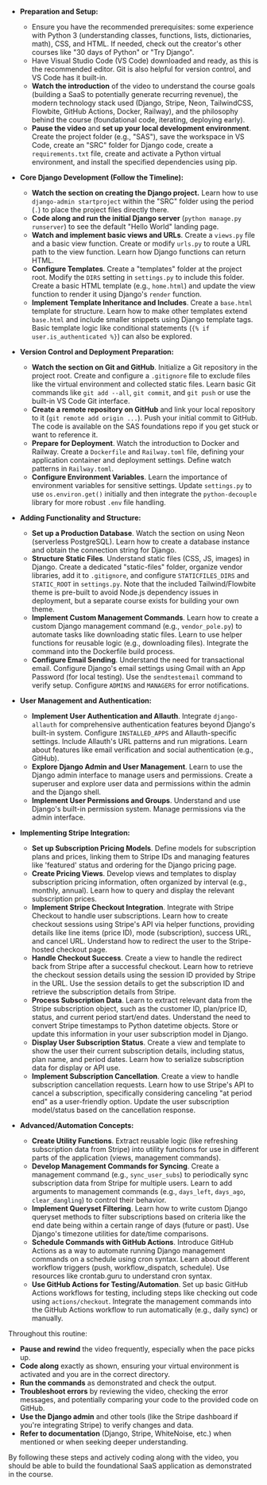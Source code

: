 - **Preparation and Setup:**
    
    - Ensure you have the recommended prerequisites: some experience with Python 3 (understanding classes, functions, lists, dictionaries, math), CSS, and HTML. If needed, check out the creator's other courses like "30 days of Python" or "Try Django".
    - Have Visual Studio Code (VS Code) downloaded and ready, as this is the recommended editor. Git is also helpful for version control, and VS Code has it built-in.
    - **Watch the introduction** of the video to understand the course goals (building a SaaS to potentially generate recurring revenue), the modern technology stack used (Django, Stripe, Neon, TailwindCSS, Flowbite, GitHub Actions, Docker, Railway), and the philosophy behind the course (foundational code, iterating, deploying early).
    - **Pause the video** and **set up your local development environment**. Create the project folder (e.g., "SAS"), save the workspace in VS Code, create an "SRC" folder for Django code, create a `requirements.txt` file, create and activate a Python virtual environment, and install the specified dependencies using pip.
- **Core Django Development (Follow the Timeline):**
    
    - **Watch the section on creating the Django project.** Learn how to use `django-admin startproject` within the "SRC" folder using the period (`.`) to place the project files directly there.
    - **Code along and run the initial Django server** (`python manage.py runserver`) to see the default "Hello World" landing page.
    - **Watch and implement basic views and URLs**. Create a `views.py` file and a basic view function. Create or modify `urls.py` to route a URL path to the view function. Learn how Django functions can return HTML.
    - **Configure Templates**. Create a "templates" folder at the project root. Modify the `DIRS` setting in `settings.py` to include this folder. Create a basic HTML template (e.g., `home.html`) and update the view function to render it using Django's `render` function.
    - **Implement Template Inheritance and Includes**. Create a `base.html` template for structure. Learn how to make other templates extend `base.html` and include smaller snippets using Django template tags. Basic template logic like conditional statements (`{% if user.is_authenticated %}`) can also be explored.
- **Version Control and Deployment Preparation:**
    
    - **Watch the section on Git and GitHub**. Initialize a Git repository in the project root. Create and configure a `.gitignore` file to exclude files like the virtual environment and collected static files. Learn basic Git commands like `git add --all`, `git commit`, and `git push` or use the built-in VS Code Git interface.
    - **Create a remote repository on GitHub** and link your local repository to it (`git remote add origin ...`). Push your initial commit to GitHub. The code is available on the SAS foundations repo if you get stuck or want to reference it.
    - **Prepare for Deployment**. Watch the introduction to Docker and Railway. Create a `Dockerfile` and `Railway.toml` file, defining your application container and deployment settings. Define watch patterns in `Railway.toml`.
    - **Configure Environment Variables**. Learn the importance of environment variables for sensitive settings. Update `settings.py` to use `os.environ.get()` initially and then integrate the `python-decouple` library for more robust `.env` file handling.
- **Adding Functionality and Structure:**
    
    - **Set up a Production Database**. Watch the section on using Neon (serverless PostgreSQL). Learn how to create a database instance and obtain the connection string for Django.
    - **Structure Static Files**. Understand static files (CSS, JS, images) in Django. Create a dedicated "static-files" folder, organize vendor libraries, add it to `.gitignore`, and configure `STATICFILES_DIRS` and `STATIC_ROOT` in `settings.py`. Note that the included Tailwind/Flowbite theme is pre-built to avoid Node.js dependency issues in deployment, but a separate course exists for building your own theme.
    - **Implement Custom Management Commands**. Learn how to create a custom Django management command (e.g., `vendor_pole.py`) to automate tasks like downloading static files. Learn to use helper functions for reusable logic (e.g., downloading files). Integrate the command into the Dockerfile build process.
    - **Configure Email Sending**. Understand the need for transactional email. Configure Django's email settings using Gmail with an App Password (for local testing). Use the `sendtestemail` command to verify setup. Configure `ADMINS` and `MANAGERS` for error notifications.
- **User Management and Authentication:**
    
    - **Implement User Authentication and Allauth**. Integrate `django-allauth` for comprehensive authentication features beyond Django's built-in system. Configure `INSTALLED_APPS` and Allauth-specific settings. Include Allauth's URL patterns and run migrations. Learn about features like email verification and social authentication (e.g., GitHub).
    - **Explore Django Admin and User Management**. Learn to use the Django admin interface to manage users and permissions. Create a superuser and explore user data and permissions within the admin and the Django shell.
    - **Implement User Permissions and Groups**. Understand and use Django's built-in permission system. Manage permissions via the admin interface.
- **Implementing Stripe Integration:**
    
    - **Set up Subscription Pricing Models**. Define models for subscription plans and prices, linking them to Stripe IDs and managing features like 'featured' status and ordering for the Django pricing page.
    - **Create Pricing Views**. Develop views and templates to display subscription pricing information, often organized by interval (e.g., monthly, annual). Learn how to query and display the relevant subscription prices.
    - **Implement Stripe Checkout Integration**. Integrate with Stripe Checkout to handle user subscriptions. Learn how to create checkout sessions using Stripe's API via helper functions, providing details like line items (price ID), mode (subscription), success URL, and cancel URL. Understand how to redirect the user to the Stripe-hosted checkout page.
    - **Handle Checkout Success**. Create a view to handle the redirect back from Stripe after a successful checkout. Learn how to retrieve the checkout session details using the session ID provided by Stripe in the URL. Use the session details to get the subscription ID and retrieve the subscription details from Stripe.
    - **Process Subscription Data**. Learn to extract relevant data from the Stripe subscription object, such as the customer ID, plan/price ID, status, and current period start/end dates. Understand the need to convert Stripe timestamps to Python datetime objects. Store or update this information in your user subscription model in Django.
    - **Display User Subscription Status**. Create a view and template to show the user their current subscription details, including status, plan name, and period dates. Learn how to serialize subscription data for display or API use.
    - **Implement Subscription Cancellation**. Create a view to handle subscription cancellation requests. Learn how to use Stripe's API to cancel a subscription, specifically considering canceling "at period end" as a user-friendly option. Update the user subscription model/status based on the cancellation response.
- **Advanced/Automation Concepts:**
    
    - **Create Utility Functions**. Extract reusable logic (like refreshing subscription data from Stripe) into utility functions for use in different parts of the application (views, management commands).
    - **Develop Management Commands for Syncing**. Create a management command (e.g., `sync_user_subs`) to periodically sync subscription data from Stripe for multiple users. Learn to add arguments to management commands (e.g., `days_left`, `days_ago`, `clear_dangling`) to control their behavior.
    - **Implement Queryset Filtering**. Learn how to write custom Django queryset methods to filter subscriptions based on criteria like the end date being within a certain range of days (future or past). Use Django's timezone utilities for date/time comparisons.
    - **Schedule Commands with GitHub Actions**. Introduce GitHub Actions as a way to automate running Django management commands on a schedule using cron syntax. Learn about different workflow triggers (push, workflow_dispatch, schedule). Use resources like crontab.guru to understand cron syntax.
    - **Use GitHub Actions for Testing/Automation**. Set up basic GitHub Actions workflows for testing, including steps like checking out code using `actions/checkout`. Integrate the management commands into the GitHub Actions workflow to run automatically (e.g., daily sync) or manually.

Throughout this routine:

- **Pause and rewind** the video frequently, especially when the pace picks up.
- **Code along** exactly as shown, ensuring your virtual environment is activated and you are in the correct directory.
- **Run the commands** as demonstrated and check the output.
- **Troubleshoot errors** by reviewing the video, checking the error messages, and potentially comparing your code to the provided code on GitHub.
- **Use the Django admin** and other tools (like the Stripe dashboard if you're integrating Stripe) to verify changes and data.
- **Refer to documentation** (Django, Stripe, WhiteNoise, etc.) when mentioned or when seeking deeper understanding.

By following these steps and actively coding along with the video, you should be able to build the foundational SaaS application as demonstrated in the course.